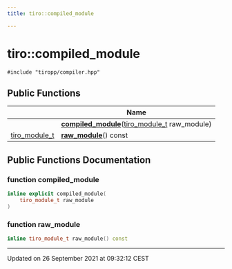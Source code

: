 ```yaml
---
title: tiro::compiled_module

---
```


# tiro::compiled_module






`#include "tiropp/compiler.hpp"`

## Public Functions

|                | Name           |
| -------------- | -------------- |
| | **[compiled_module](/docs/api/classes/classtiro_1_1compiled__module#function-compiled-module)**([tiro_module_t](/docs/api/files/def_8h#typedef-tiro-module-t) raw_module) |
| [tiro_module_t](/docs/api/files/def_8h#typedef-tiro-module-t) | **[raw_module](/docs/api/classes/classtiro_1_1compiled__module#function-raw-module)**() const |

## Public Functions Documentation

### function compiled_module

```cpp
inline explicit compiled_module(
    tiro_module_t raw_module
)
```


### function raw_module

```cpp
inline tiro_module_t raw_module() const
```


-------------------------------

Updated on 26 September 2021 at 09:32:12 CEST
